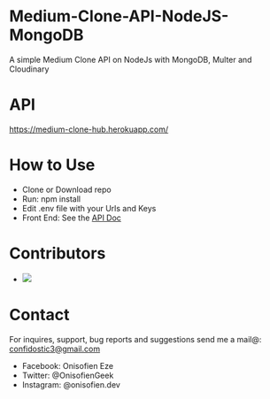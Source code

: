 # Medium-Clone-API-NodeJS-MongoDB
A simple Medium Clone API on NodeJs with MongoDB, Multer and Cloudinary

# API
<a href="https://medium-clone-hub.herokuapp.com/" target="_blank">https://medium-clone-hub.herokuapp.com/</a>

# How to Use
* Clone or Download repo
* Run: npm install 
* Edit .env file with your Urls and Keys
* Front End: See the <a href="https://github.com/Dev-Geek/Medium-Clone-API-NodeJS-MongoDB/blob/main/doc/Medium%20Clone%20API%20Guide.pdf" target="_blank">API Doc</a>

# Contributors
* [![](https://github.com/remarkablemark.png?size=50)](https://github.com/Medium-Clon/medium)

# Contact
For inquires, support, bug reports and suggestions send me a mail@: confidostic3@gmail.com

* Facebook: Onisofien Eze
* Twitter: @OnisofienGeek
* Instagram: @onisofien.dev
